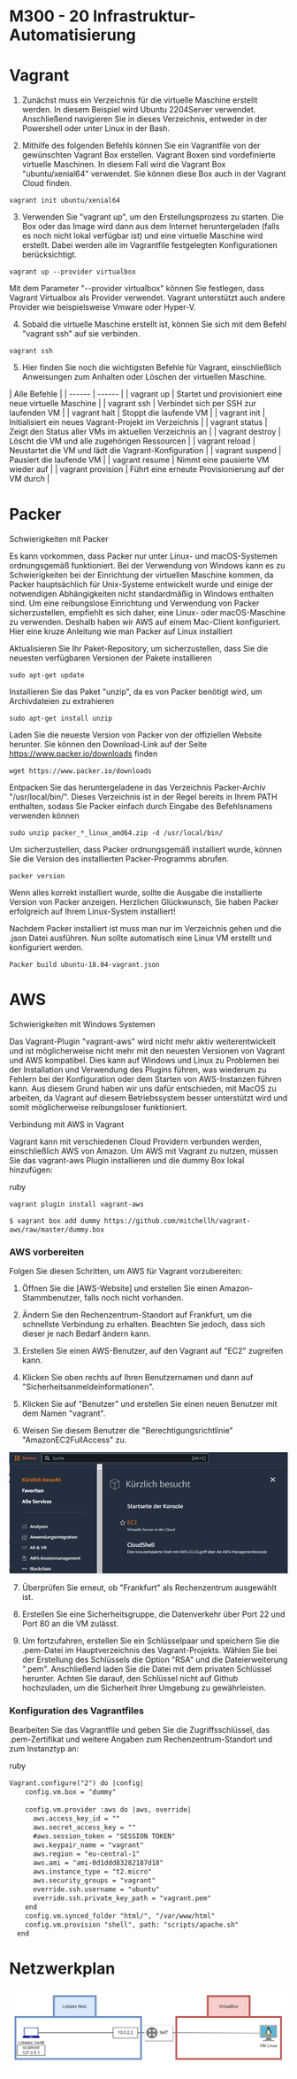 M300 - 20 Infrastruktur-Automatisierung
===

Vagrant
===
1. Zunächst muss ein Verzeichnis für die virtuelle Maschine erstellt werden. In diesem Beispiel wird Ubuntu 2204Server verwendet. Anschließend navigieren Sie in dieses Verzeichnis, entweder in der Powershell oder unter Linux in der Bash.

2. Mithilfe des folgenden Befehls können Sie ein Vagrantfile von der gewünschten Vagrant Box erstellen. Vagrant Boxen sind vordefinierte virtuelle Maschinen. In diesem Fall wird die Vagrant Box "ubuntu/xenial64" verwendet. Sie können diese Box auch in der Vagrant Cloud finden.
```
vagrant init ubuntu/xenial64
```
3. Verwenden Sie "vagrant up", um den Erstellungsprozess zu starten. Die Box oder das Image wird dann aus dem Internet heruntergeladen (falls es noch nicht lokal verfügbar ist) und eine virtuelle Maschine wird erstellt. Dabei werden alle im Vagrantfile festgelegten Konfigurationen berücksichtigt.
```
vagrant up --provider virtualbox
```
Mit dem Parameter "--provider virtualbox" können Sie festlegen, dass Vagrant Virtualbox als Provider verwendet. Vagrant unterstützt auch andere Provider wie beispielsweise Vmware oder Hyper-V.

4. Sobald die virtuelle Maschine erstellt ist, können Sie sich mit dem Befehl "vagrant ssh" auf sie verbinden.
   
```
vagrant ssh
```

5. Hier finden Sie noch die wichtigsten Befehle für Vagrant, einschließlich Anweisungen zum Anhalten oder Löschen der virtuellen Maschine.


| Alle Befehle    |
| ------ | ------ |
| vagrant up | Startet und provisioniert eine neue virtuelle Maschine |
| vagrant ssh | Verbindet sich per SSH zur laufenden VM |
| vagrant halt | Stoppt die laufende VM |
| vagrant init | Initialisiert ein neues Vagrant-Projekt im Verzeichnis |
| vagrant status | Zeigt den Status aller VMs im aktuellen Verzeichnis an |
| vagrant destroy | Löscht die VM und alle zugehörigen Ressourcen |
| vagrant reload | Neustartet die VM und lädt die Vagrant-Konfiguration |
| vagrant suspend | Pausiert die laufende VM |
| vagrant resume | Nimmt eine pausierte VM wieder auf |
| vagrant provision | Führt eine erneute Provisionierung auf der VM durch |


Packer
===
Schwierigkeiten mit Packer

Es kann vorkommen, dass Packer nur unter Linux- und macOS-Systemen ordnungsgemäß funktioniert. Bei der Verwendung von Windows kann es zu Schwierigkeiten bei der Einrichtung der virtuellen Maschine kommen, da Packer hauptsächlich für Unix-Systeme entwickelt wurde und einige der notwendigen Abhängigkeiten nicht standardmäßig in Windows enthalten sind. Um eine reibungslose Einrichtung und Verwendung von Packer sicherzustellen, empfiehlt es sich daher, eine Linux- oder macOS-Maschine zu verwenden. Deshalb haben wir AWS auf einem Mac-Client konfiguriert.
Hier eine kruze Anleitung wie man Packer auf Linux installiert

Aktualisieren Sie Ihr Paket-Repository, um sicherzustellen, dass Sie die neuesten verfügbaren Versionen der Pakete installieren
```
sudo apt-get update
```
Installieren Sie das Paket "unzip", da es von Packer benötigt wird, um Archivdateien zu extrahieren
```
sudo apt-get install unzip
```
Laden Sie die neueste Version von Packer von der offiziellen Website herunter. Sie können den Download-Link auf der Seite https://www.packer.io/downloads finden
```
wget https://www.packer.io/downloads
```
Entpacken Sie das heruntergeladene in das Verzeichnis Packer-Archiv "/usr/local/bin/". Dieses Verzeichnis ist in der Regel bereits in Ihrem PATH enthalten, sodass Sie Packer einfach durch Eingabe des Befehlsnamens verwenden können
```
sudo unzip packer_*_linux_amd64.zip -d /usr/local/bin/
```
Um sicherzustellen, dass Packer ordnungsgemäß installiert wurde, können Sie die Version des installierten Packer-Programms abrufen.
```
packer version
```
Wenn alles korrekt installiert wurde, sollte die Ausgabe die installierte Version von Packer anzeigen. Herzlichen Glückwunsch, Sie haben Packer erfolgreich auf Ihrem Linux-System installiert!

Nachdem Packer installiert ist muss man nur im Verzeichnis gehen und die .json Datei ausführen. Nun sollte automatisch eine Linux VM erstellt und konfiguriert werden.
```
Packer build ubuntu-18.04-vagrant.json
```

AWS
===
Schwierigkeiten mit Windows Systemen

Das Vagrant-Plugin "vagrant-aws" wird nicht mehr aktiv weiterentwickelt und ist möglicherweise nicht mehr mit den neuesten Versionen von Vagrant und AWS kompatibel. Dies kann auf Windows und Linux zu Problemen bei der Installation und Verwendung des Plugins führen, was wiederum zu Fehlern bei der Konfiguration oder dem Starten von AWS-Instanzen führen kann. Aus diesem Grund haben wir uns dafür entschieden, mit MacOS zu arbeiten, da Vagrant auf diesem Betriebssystem besser unterstützt wird und somit möglicherweise reibungsloser funktioniert.

Verbindung mit AWS in Vagrant

Vagrant kann mit verschiedenen Cloud Providern verbunden werden, einschließlich AWS von Amazon. Um AWS mit Vagrant zu nutzen, müssen Sie das vagrant-aws Plugin installieren und die dummy Box lokal hinzufügen:

ruby
```
vagrant plugin install vagrant-aws
```

```
$ vagrant box add dummy https://github.com/mitchellh/vagrant-aws/raw/master/dummy.box
```
### **AWS vorbereiten**

Folgen Sie diesen Schritten, um AWS für Vagrant vorzubereiten:

1. Öffnen Sie die [AWS-Website] und erstellen Sie einen Amazon-Stammbenutzer, falls noch nicht vorhanden.

    
2. Ändern Sie den Rechenzentrum-Standort auf Frankfurt, um die schnellste Verbindung zu erhalten. Beachten Sie jedoch, dass sich dieser je nach Bedarf ändern kann.

3. Erstellen Sie einen AWS-Benutzer, auf den Vagrant auf "EC2" zugreifen kann.


4. Klicken Sie oben rechts auf Ihren Benutzernamen und dann auf "Sicherheitsanmeldeinformationen".


5. Klicken Sie auf "Benutzer" und erstellen Sie einen neuen Benutzer mit dem Namen "vagrant".


6. Weisen Sie diesem Benutzer die "Berechtigungsrichtlinie" "AmazonEC2FullAccess" zu.

![EC2](Screenshot/EC2.png)
    
7. Überprüfen Sie erneut, ob "Frankfurt" als Rechenzentrum ausgewählt ist.

        
8.  Erstellen Sie eine Sicherheitsgruppe, die Datenverkehr über Port 22 und Port 80 an die VM zulässt.


        
9. Um fortzufahren, erstellen Sie ein Schlüsselpaar und speichern Sie die .pem-Datei im Hauptverzeichnis des Vagrant-Projekts. Wählen Sie bei der Erstellung des Schlüssels die Option "RSA" und die Dateierweiterung ".pem". Anschließend laden Sie die Datei mit dem privaten Schlüssel herunter. Achten Sie darauf, den Schlüssel nicht auf Github hochzuladen, um die Sicherheit Ihrer Umgebung zu gewährleisten.



### **Konfiguration des Vagrantfiles**

Bearbeiten Sie das Vagrantfile und geben Sie die Zugriffsschlüssel, das .pem-Zertifikat und weitere Angaben zum Rechenzentrum-Standort und zum Instanztyp an:

ruby

```
Vagrant.configure("2") do |config|
    config.vm.box = "dummy"
  
    config.vm.provider :aws do |aws, override|
      aws.access_key_id = ""
      aws.secret_access_key = ""
      #aws.session_token = "SESSION TOKEN"
      aws.keypair_name = "vagrant"
      aws.region = "eu-central-1"
      aws.ami = "ami-0d1ddd83282187d18"
      aws.instance_type = "t2.micro"
      aws.security_groups = "vagrant"
      override.ssh.username = "ubuntu"
      override.ssh.private_key_path = "vagrant.pem"
    end
    config.vm.synced_folder "html/", "/var/www/html"
    config.vm.provision "shell", path: "scripts/apache.sh"
  end
```

Netzwerkplan
===

![Netzwerkplan](Screenshot/Netzplan.png)
